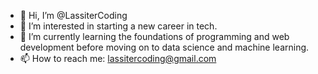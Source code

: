 - 👋 Hi, I’m @LassiterCoding
- 👀 I’m interested in starting a new career in tech.
- 🌱 I’m currently learning the foundations of programming and web development before moving on to data science and machine learning.
- 📫 How to reach me: lassitercoding@gmail.com

<!---
LassiterCoding/LassiterCoding is a ✨ special ✨ repository because its `README.md` (this file) appears on your GitHub profile.
You can click the Preview link to take a look at your changes.
--->

